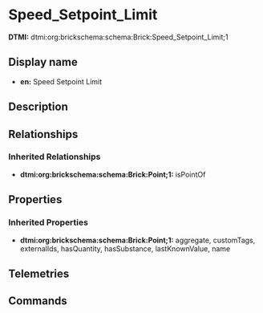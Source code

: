 # Speed_Setpoint_Limit
**DTMI:** dtmi:org:brickschema:schema:Brick:Speed_Setpoint_Limit;1
## Display name
- **en:** Speed Setpoint Limit
## Description
## Relationships
### Inherited Relationships
* **dtmi:org:brickschema:schema:Brick:Point;1:** isPointOf
## Properties
### Inherited Properties
* **dtmi:org:brickschema:schema:Brick:Point;1:** aggregate, customTags, externalIds, hasQuantity, hasSubstance, lastKnownValue, name
## Telemetries
## Commands
